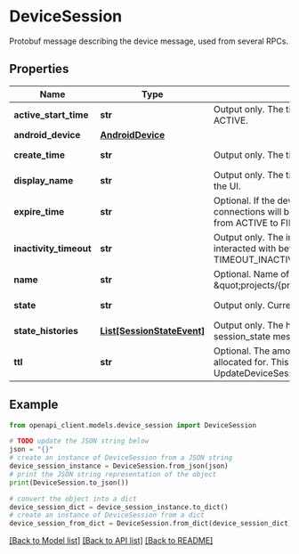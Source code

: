 # DeviceSession

Protobuf message describing the device message, used from several RPCs.

## Properties

Name | Type | Description | Notes
------------ | ------------- | ------------- | -------------
**active_start_time** | **str** | Output only. The timestamp that the session first became ACTIVE. | [optional] [readonly] 
**android_device** | [**AndroidDevice**](AndroidDevice.md) |  | [optional] 
**create_time** | **str** | Output only. The time that the Session was created. | [optional] [readonly] 
**display_name** | **str** | Output only. The title of the DeviceSession to be presented in the UI. | [optional] [readonly] 
**expire_time** | **str** | Optional. If the device is still in use at this time, any connections will be ended and the SessionState will transition from ACTIVE to FINISHED. | [optional] 
**inactivity_timeout** | **str** | Output only. The interval of time that this device must be interacted with before it transitions from ACTIVE to TIMEOUT_INACTIVITY. | [optional] [readonly] 
**name** | **str** | Optional. Name of the DeviceSession, e.g. \&quot;projects/{project_id}/deviceSessions/{session_id}\&quot; | [optional] 
**state** | **str** | Output only. Current state of the DeviceSession. | [optional] [readonly] 
**state_histories** | [**List[SessionStateEvent]**](SessionStateEvent.md) | Output only. The historical state transitions of the session_state message including the current session state. | [optional] [readonly] 
**ttl** | **str** | Optional. The amount of time that a device will be initially allocated for. This can eventually be extended with the UpdateDeviceSession RPC. Default: 30 minutes. | [optional] 

## Example

```python
from openapi_client.models.device_session import DeviceSession

# TODO update the JSON string below
json = "{}"
# create an instance of DeviceSession from a JSON string
device_session_instance = DeviceSession.from_json(json)
# print the JSON string representation of the object
print(DeviceSession.to_json())

# convert the object into a dict
device_session_dict = device_session_instance.to_dict()
# create an instance of DeviceSession from a dict
device_session_from_dict = DeviceSession.from_dict(device_session_dict)
```
[[Back to Model list]](../README.md#documentation-for-models) [[Back to API list]](../README.md#documentation-for-api-endpoints) [[Back to README]](../README.md)


